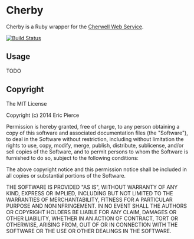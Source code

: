 Cherby
======

Cherby is a Ruby wrapper for the
[Cherwell Web Service](http://cherwellsupport.com/webhelp/cherwell/index.htm#1971.htm).

[![Build Status](https://secure.travis-ci.org/a-e/cherby.png?branch=dev)](http://travis-ci.org/a-e/cherby)


Usage
-----

TODO


Copyright
---------

The MIT License

Copyright (c) 2014 Eric Pierce

Permission is hereby granted, free of charge, to any person obtaining
a copy of this software and associated documentation files (the
"Software"), to deal in the Software without restriction, including
without limitation the rights to use, copy, modify, merge, publish,
distribute, sublicense, and/or sell copies of the Software, and to
permit persons to whom the Software is furnished to do so, subject to
the following conditions:

The above copyright notice and this permission notice shall be
included in all copies or substantial portions of the Software.

THE SOFTWARE IS PROVIDED "AS IS", WITHOUT WARRANTY OF ANY KIND,
EXPRESS OR IMPLIED, INCLUDING BUT NOT LIMITED TO THE WARRANTIES OF
MERCHANTABILITY, FITNESS FOR A PARTICULAR PURPOSE AND
NONINFRINGEMENT. IN NO EVENT SHALL THE AUTHORS OR COPYRIGHT HOLDERS BE
LIABLE FOR ANY CLAIM, DAMAGES OR OTHER LIABILITY, WHETHER IN AN ACTION
OF CONTRACT, TORT OR OTHERWISE, ARISING FROM, OUT OF OR IN CONNECTION
WITH THE SOFTWARE OR THE USE OR OTHER DEALINGS IN THE SOFTWARE.

